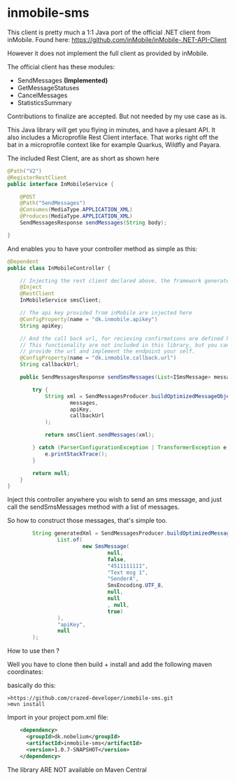 # inmobile-sms

This client is pretty much a 1:1 Java port of the official .NET client from inMobile. Found here: https://github.com/inMobile/inMobile-.NET-API-Client

However it does not implement the full client as provided by inMobile. 

The official client has these modules:
 * SendMessages **(Implemented)**
 * GetMessageStatuses
 * CancelMessages
 * StatisticsSummary

Contributions to finalize are accepted. But not needed by my use case as is.

This Java library will get you flying in minutes, and have a plesant API. It also includes a Microprofile Rest Client interface. That works right off the bat in a microprofile context like for example Quarkus, Wildfly and Payara.

The included Rest Client, are as short as shown here
```java
@Path("V2")
@RegisterRestClient
public interface InMobileService {

    @POST
    @Path("SendMessages")
    @Consumes(MediaType.APPLICATION_XML)
    @Produces(MediaType.APPLICATION_XML)
    SendMessagesResponse sendMessages(String body);

}
```

And enables you to have your controller method as simple as this:

```java
@Dependent
public class InMobileController {

    // Injecting the rest client declared above, the framework generates the client code.
    @Inject
    @RestClient
    InMobileService smsClient;

    // The api key provided from inMobile are injected here
    @ConfigProperty(name = "dk.inmobile.apikey")
    String apiKey;

    // And the call back url, for recieving confirmations are defined here
    // This functionality are not included in this library, but you can 
    // provide the url and implement the endpoint your self.
    @ConfigProperty(name = "dk.inmobile.callback.url")
    String callbackUrl;

    public SendMessagesResponse sendSmsMessages(List<ISmsMessage> messages) {

        try {
            String xml = SendMessagesProducer.buildOptimizedMessageObjectAsXmlString(
                    messages,
                    apiKey,
                    callbackUrl
            );

            return smsClient.sendMessages(xml);

        } catch (ParserConfigurationException | TransformerException e) {
            e.printStackTrace();
        }

        return null;
    }
}
```

Inject this controller anywhere you wish to send an sms message, and just call the sendSmsMessages method with a list of messages.

So how to construct those messages, that's simple too.

```java
        String generatedXml = SendMessagesProducer.buildOptimizedMessageObjectAsXmlString(
                List.of(
                        new SmsMessage(
                                null,
                                false,
                                "4511111111",
                                "Text msg 1",
                                "SenderA",
                                SmsEncoding.UTF_8,
                                null,
                                null
                                , null,
                                true)
                ),
                "apiKey",
                null
        );
```

How to use then ?

Well you have to clone then build + install and add the following maven coordinates:

basically do this:
```console
>https://github.com/crazed-developer/inmobile-sms.git
>mvn install
```

Import in your project pom.xml file:

```xml
    <dependency>
      <groupId>dk.nobelium</groupId>
      <artifactId>inmobile-sms</artifactId>
      <version>1.0.7-SNAPSHOT</version>
    </dependency>
```

The library ARE NOT available on Maven Central


